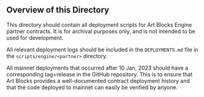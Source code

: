 ## Overview of this Directory

This directory should contain all deployment scripts for Art Blocks Engine partner contracts. It is for archival purposes only, and is not intended to be used for development.

All relevant deployment logs should be included in the `DEPLOYMENTS.md` file in the `scripts/engine/<partner>` directory.

All mainnet deployments that occurred after 10 Jan, 2023 should have a corresponding tag+release in the GitHub repository. This is to ensure that Art Blocks provides a well-documented contract deployment history and that the code deployed to mainnet can easily be verified by anyone.
